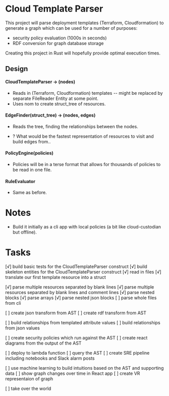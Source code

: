 # Cloud Template Parser
This project will parse deployment templates (Terraform, Cloudformation) to generate a graph which can be used for a number of purposes:
- security policy evaluation (1000s in seconds)
- RDF conversion for graph database storage

Creating this project in Rust will hopefully provide optimal execution times.

## Design
#### CloudTemplateParser -> (nodes)
  - Reads in (Terraform, Cloudformation) templates -- might be replaced by separate FileReader Entity at some point.
  - Uses nom to create struct_tree of resources.

#### EdgeFinder(struct_tree) -> (nodes, edges)
  - Reads the tree, finding the relationships between the nodes.

  - ? What would be the fastest representation of resources to visit and build edges from..

#### PolicyEngine(policies)
  - Policies will be in a terse format that allows for thousands of policies to be read in one file.

#### RuleEvaluator
  - Same as before.


# Notes
- Build it initially as a cli app with local policies (a bit like cloud-custodian but offline).


# Tasks
[√] build basic tests for the CloudTemplateParser construct
[√] build skeleton entities for the CloudTemplateParser construct
[√] read in files
[√] translate our first template resource into a struct

[√] parse multiple resources separated by blank lines
[√] parse multiple resources separated by blank lines and comment lines
[√] parse nested blocks
[√] parse arrays
[√] parse nested json blocks
[ ] parse whole files from cli

[ ] create json transform from AST
[ ] create rdf transform from AST

[ ] build relationships from templated attribute values
[ ] build relationships from json values

[ ] create security policies which run against the AST
[ ] create react diagrams from the output of the AST

[ ] deploy to lambda function
[ ] query the AST
[ ] create SRE pipeline including notebooks and Slack alarm posts

[ ] use machine learning to build intuitions based on the AST and supporting data
[ ] show graph changes over time in React app
[ ] create VR representaion of graph

[ ] take over the world
